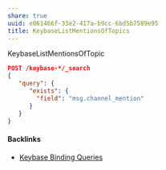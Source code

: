 ```yaml
---
share: true
uuid: e061466f-33e2-417a-b9cc-6bd5b7589e95
title: KeybaseListMentionsOfTopics
---
```

KeybaseListMentionsOfTopic

``` json
POST /keybase-*/_search
{
   "query": {
      "exists": {
        "field": "msg.channel_mention"
      }
   }
}
```


#### Backlinks

* [Keybase Binding Queries](/da8ee43f-5075-4547-a583-65a941185d4a)